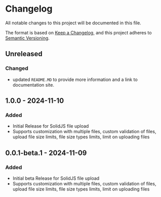 # Changelog
All notable changes to this project will be documented in this file.

The format is based on [Keep a Changelog](https://keepachangelog.com/en/1.0.0/),
and this project adheres to [Semantic Versioning](https://semver.org/spec/v2.0.0.html).

## Unreleased

### Changed

- updated `README.MD` to provide more information and a link to documentation site.

## 1.0.0 - 2024-11-10

### Added
- Initial Release for SolidJS file upload
- Supports customization with multiple files, custom validation of files, upload file size limits, file size types limits, limit on uploading files

## 0.0.1-beta.1 - 2024-11-09
### Added
- Initial beta Release for SolidJS file upload
- Supports customization with multiple files, custom validation of files, upload file size limits, file size types limits, limit on uploading files
